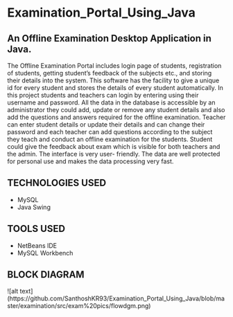 # Examination_Portal_Using_Java
<h2>An Offline Examination Desktop Application in Java.</h2>
<p>The Offline Examination Portal includes login page of students, registration of
students, getting student’s feedback of the subjects etc., and storing their details into the
system. This software has the facility to give a unique id for every student and stores the
details of every student automatically.
In this project students and teachers can login by entering using their username and
password. All the data in the database is accessible by an administrator they could add,
update or remove any student details and also add the questions and answers required for
the offline examination. Teacher can enter student details or update their details and can
change their password and each teacher can add questions according to the subject they
teach and conduct an offline examination for the students. Student could give the feedback
about exam which is visible for both teachers and the admin. The interface is very user-
friendly. The data are well protected for personal use and makes the data processing very
fast.</p>
<h2>TECHNOLOGIES USED</h2>
<ul>
<li>MySQL</li>
<li>Java Swing</li>
</ul>

<h2>TOOLS USED</h2>
<ul>
<li>NetBeans IDE</li>
<li>MySQL Workbench</li>
</ul>

<h2>BLOCK DIAGRAM</h2>
![alt text](https://github.com/SanthoshKR93/Examination_Portal_Using_Java/blob/master/examination/src/exam%20pics/flowdgm.png)


